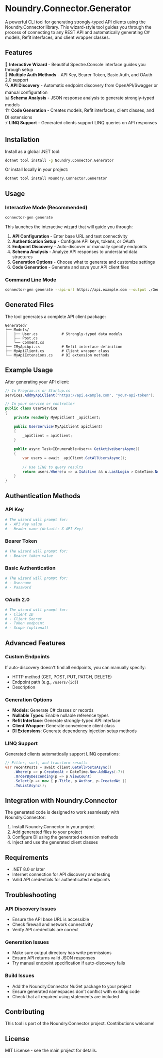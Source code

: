 # Noundry.Connector.Generator

A powerful CLI tool for generating strongly-typed API clients using the Noundry.Connector library. This wizard-style tool guides you through the process of connecting to any REST API and automatically generating C# models, Refit interfaces, and client wrapper classes.

## Features

🎯 **Interactive Wizard** - Beautiful Spectre.Console interface guides you through setup  
🔐 **Multiple Auth Methods** - API Key, Bearer Token, Basic Auth, and OAuth 2.0 support  
🔍 **API Discovery** - Automatic endpoint discovery from OpenAPI/Swagger or manual configuration  
📊 **Schema Analysis** - JSON response analysis to generate strongly-typed models  
🏗️ **Code Generation** - Creates models, Refit interfaces, client classes, and DI extensions  
⚡ **LINQ Support** - Generated clients support LINQ queries on API responses  

## Installation

Install as a global .NET tool:

```bash
dotnet tool install -g Noundry.Connector.Generator
```

Or install locally in your project:

```bash
dotnet tool install Noundry.Connector.Generator
```

## Usage

### Interactive Mode (Recommended)

```bash
connector-gen generate
```

This launches the interactive wizard that will guide you through:

1. **API Configuration** - Enter base URL and test connectivity
2. **Authentication Setup** - Configure API keys, tokens, or OAuth
3. **Endpoint Discovery** - Auto-discover or manually specify endpoints  
4. **Schema Analysis** - Analyze API responses to understand data structures
5. **Generation Options** - Choose what to generate and customize settings
6. **Code Generation** - Generate and save your API client files

### Command Line Mode

```bash
connector-gen generate --api-url https://api.example.com --output ./Generated --interactive false
```

## Generated Files

The tool generates a complete API client package:

```
Generated/
├── Models/
│   ├── User.cs           # Strongly-typed data models
│   ├── Post.cs
│   └── Comment.cs
├── IMyApiApi.cs          # Refit interface definition
├── MyApiClient.cs        # Client wrapper class
└── MyApiExtensions.cs    # DI extension methods
```

## Example Usage

After generating your API client:

```csharp
// In Program.cs or Startup.cs
services.AddMyApiClient("https://api.example.com", "your-api-token");

// In your service or controller
public class UserService
{
    private readonly MyApiClient _apiClient;
    
    public UserService(MyApiClient apiClient)
    {
        _apiClient = apiClient;
    }
    
    public async Task<IEnumerable<User>> GetActiveUsersAsync()
    {
        var users = await _apiClient.GetAllUsersAsync();
        
        // Use LINQ to query results
        return users.Where(u => u.IsActive && u.LastLogin > DateTime.Now.AddDays(-30));
    }
}
```

## Authentication Methods

### API Key
```bash
# The wizard will prompt for:
# - API Key value
# - Header name (default: X-API-Key)
```

### Bearer Token
```bash
# The wizard will prompt for:
# - Bearer token value
```

### Basic Authentication
```bash
# The wizard will prompt for:
# - Username
# - Password
```

### OAuth 2.0
```bash
# The wizard will prompt for:
# - Client ID
# - Client Secret  
# - Token endpoint
# - Scope (optional)
```

## Advanced Features

### Custom Endpoints
If auto-discovery doesn't find all endpoints, you can manually specify:
- HTTP method (GET, POST, PUT, PATCH, DELETE)
- Endpoint path (e.g., `/users/{id}`)
- Description

### Generation Options
- **Models**: Generate C# classes or records
- **Nullable Types**: Enable nullable reference types
- **Refit Interface**: Generate strongly-typed API interface
- **Client Wrapper**: Generate convenience client class
- **DI Extensions**: Generate dependency injection setup methods

### LINQ Support
Generated clients automatically support LINQ operations:

```csharp
// Filter, sort, and transform results
var recentPosts = await client.GetAllPostsAsync()
    .Where(p => p.CreatedAt > DateTime.Now.AddDays(-7))
    .OrderByDescending(p => p.ViewCount)
    .Select(p => new { p.Title, p.Author, p.CreatedAt })
    .ToListAsync();
```

## Integration with Noundry.Connector

The generated code is designed to work seamlessly with Noundry.Connector:

1. Install Noundry.Connector in your project
2. Add generated files to your project  
3. Configure DI using the generated extension methods
4. Inject and use the generated client classes

## Requirements

- .NET 8.0 or later
- Internet connection for API discovery and testing
- Valid API credentials for authenticated endpoints

## Troubleshooting

### API Discovery Issues
- Ensure the API base URL is accessible
- Check firewall and network connectivity
- Verify API credentials are correct

### Generation Issues
- Make sure output directory has write permissions
- Ensure API returns valid JSON responses
- Try manual endpoint specification if auto-discovery fails

### Build Issues
- Add the Noundry.Connector NuGet package to your project
- Ensure generated namespaces don't conflict with existing code
- Check that all required using statements are included

## Contributing

This tool is part of the Noundry.Connector project. Contributions welcome!

## License

MIT License - see the main project for details.